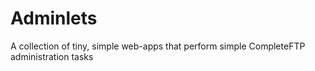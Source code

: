 # Adminlets
A collection of tiny, simple web-apps that perform simple CompleteFTP administration tasks
